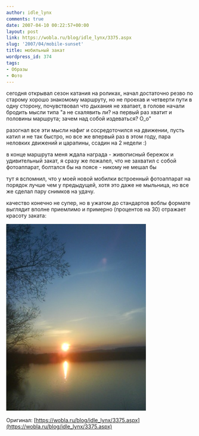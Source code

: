 ```yaml
---
author: idle_lynx
comments: true
date: 2007-04-10 00:22:57+00:00
layout: post
link: https://wobla.ru/blog/idle_lynx/3375.aspx
slug: '2007/04/mobile-sunset'
title: мобильный закат
wordpress_id: 374
tags:
- Образы
- Фото
---
```


сегодня открывал сезон катания на роликах, начал достаточно резво по старому хорошо знакомому маршруту, но не проехав и четверти пути в одну сторону, почувствовал что дыхания не хватает, в голове начали бродить мысли типа "а не схалявить ли? на первый раз хватит и половины маршрута; зачем над собой издеваться? О_о"

разогнал все эти мысли нафиг и сосредоточился на движении, пусть катил и не так быстро, но все же впервый раз в этом году, пара неловких движений и царапины, ссадин на 2 недели :)

в конце маршрута меня ждала награда - живописный бережок и удивительный закат, я сразу же пожалел, что не захватил с собой фотоаппарат, болтался бы на поясе - никому не мешал бы

тут я вспомнил, что у моей новой мобилки встроенный фотоаппарат на порядок лучше чем у предыдущей, хотя это даже не мыльница, но все же сделал пару снимков на удачу.

качество конечно не супер, но в ужатом до стандартов воблы формате выглядит вполне приемлимо и примерно (процентов на 30) отражает красоту заката:

![Sunset](images/2007/05/01.jpg)

Оригинал: [https://wobla.ru/blog/idle_lynx/3375.aspx](https://wobla.ru/blog/idle_lynx/3375.aspx)
